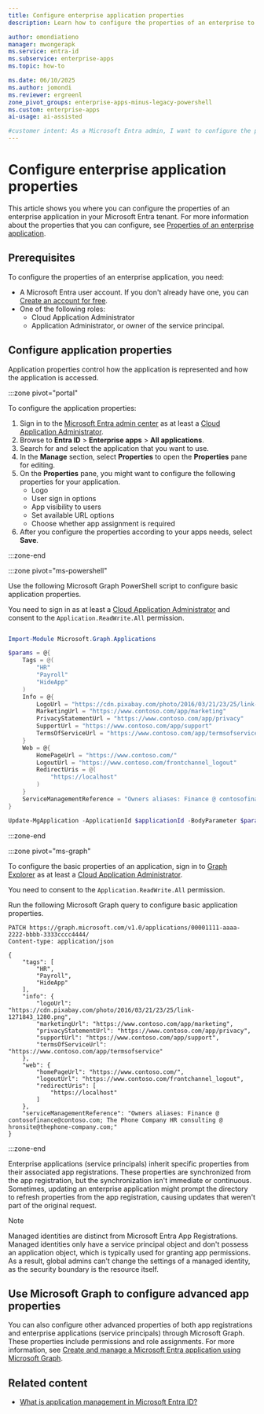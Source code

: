 ```yaml
---
title: Configure enterprise application properties
description: Learn how to configure the properties of an enterprise to how users access and interact with the application.

author: omondiatieno
manager: mwongerapk
ms.service: entra-id
ms.subservice: enterprise-apps
ms.topic: how-to

ms.date: 06/10/2025
ms.author: jomondi
ms.reviewer: ergreenl
zone_pivot_groups: enterprise-apps-minus-legacy-powershell
ms.custom: enterprise-apps
ai-usage: ai-assisted

#customer intent: As a Microsoft Entra admin, I want to configure the properties of an enterprise application, so that I can control how the application is represented and accessed by users.
---
```


# Configure enterprise application properties

This article shows you where you can configure the properties of an enterprise application in your Microsoft Entra tenant. For more information about the properties that you can configure, see [Properties of an enterprise application](application-properties.md).

## Prerequisites

To configure the properties of an enterprise application, you need:

- A Microsoft Entra user account. If you don't already have one, you can [Create an account for free](https://azure.microsoft.com/free/?WT.mc_id=A261C142F).
- One of the following roles: 
    - Cloud Application Administrator
    - Application Administrator, or owner of the service principal.

## Configure application properties

Application properties control how the application is represented and how the application is accessed.

:::zone pivot="portal"

To configure the application properties:

1. Sign in to the [Microsoft Entra admin center](https://entra.microsoft.com) as at least a [Cloud Application Administrator](~/identity/role-based-access-control/permissions-reference.md#cloud-application-administrator). 
1. Browse to **Entra ID** > **Enterprise apps** > **All applications**.
1. Search for and select the application that you want to use.
1. In the **Manage** section, select **Properties** to open the **Properties** pane for editing.
1. On the **Properties** pane, you might want to configure the following properties for your application.
   - Logo
   - User sign in options
   - App visibility to users
   - Set available URL options
   - Choose whether app assignment is required
1. After you configure the properties according to your apps needs, select **Save**.
   
:::zone-end

:::zone pivot="ms-powershell"

Use the following Microsoft Graph PowerShell script to configure basic application properties.

You need to sign in as at least a [Cloud Application Administrator](~/identity/role-based-access-control/permissions-reference.md#cloud-application-administrator) and consent to the `Application.ReadWrite.All` permission.

```powershell

Import-Module Microsoft.Graph.Applications

$params = @{
    Tags = @(
        "HR"
        "Payroll"
        "HideApp"
    )
    Info = @{
        LogoUrl = "https://cdn.pixabay.com/photo/2016/03/21/23/25/link-1271843_1280.png"
        MarketingUrl = "https://www.contoso.com/app/marketing"
        PrivacyStatementUrl = "https://www.contoso.com/app/privacy"
        SupportUrl = "https://www.contoso.com/app/support"
        TermsOfServiceUrl = "https://www.contoso.com/app/termsofservice"
    }
    Web = @{
        HomePageUrl = "https://www.contoso.com/"
        LogoutUrl = "https://www.contoso.com/frontchannel_logout"
        RedirectUris = @(
            "https://localhost"
        )
    }
    ServiceManagementReference = "Owners aliases: Finance @ contosofinance@contoso.com; The Phone Company HR consulting @ hronsite@thephone-company.com;"
}

Update-MgApplication -ApplicationId $applicationId -BodyParameter $params
```
:::zone-end

:::zone pivot="ms-graph"

To configure the basic properties of an application, sign in to [Graph Explorer](https://developer.microsoft.com/graph/graph-explorer) as at least a [Cloud Application Administrator](~/identity/role-based-access-control/permissions-reference.md#cloud-application-administrator).

You need to consent to the `Application.ReadWrite.All` permission.

Run the following Microsoft Graph query to configure basic application properties.

```http
PATCH https://graph.microsoft.com/v1.0/applications/00001111-aaaa-2222-bbbb-3333cccc4444/
Content-type: application/json

{
    "tags": [
        "HR",
        "Payroll",
        "HideApp"
    ],
    "info": {
        "logoUrl": "https://cdn.pixabay.com/photo/2016/03/21/23/25/link-1271843_1280.png",
        "marketingUrl": "https://www.contoso.com/app/marketing",
        "privacyStatementUrl": "https://www.contoso.com/app/privacy",
        "supportUrl": "https://www.contoso.com/app/support",
        "termsOfServiceUrl": "https://www.contoso.com/app/termsofservice"
    },
    "web": {
        "homePageUrl": "https://www.contoso.com/",
        "logoutUrl": "https://www.contoso.com/frontchannel_logout",
        "redirectUris": [
            "https://localhost"
        ]
    },
    "serviceManagementReference": "Owners aliases: Finance @ contosofinance@contoso.com; The Phone Company HR consulting @ hronsite@thephone-company.com;"
}
```
:::zone-end

Enterprise applications (service principals) inherit specific properties from their associated app registrations. These properties are synchronized from the app registration, but the synchronization isn't immediate or continuous. Sometimes, updating an enterprise application might prompt the directory to refresh properties from the app registration, causing updates that weren't part of the original request.

> [!NOTE]
> Managed identities are distinct from Microsoft Entra App Registrations. Managed identities only have a service principal object and don't possess an application object, which is typically used for granting app permissions. As a result, global admins can't change the settings of a managed identity, as the security boundary is the resource itself.

## Use Microsoft Graph to configure advanced app properties

You can also configure other advanced properties of both app registrations and enterprise applications (service principals) through Microsoft Graph. These properties include permissions and role assignments. For more information, see [Create and manage a Microsoft Entra application using Microsoft Graph](/graph/tutorial-applications-basics#configure-other-basic-properties-for-your-app).

## Related content

- [What is application management in Microsoft Entra ID?](what-is-application-management.md)
